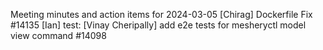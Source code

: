 Meeting minutes and action items for 2024-03-05
[Chirag]  Dockerfile Fix #14135
                    [Ian]  test: 
[Vinay Cheripally] add e2e tests for mesheryctl model view command #14098
